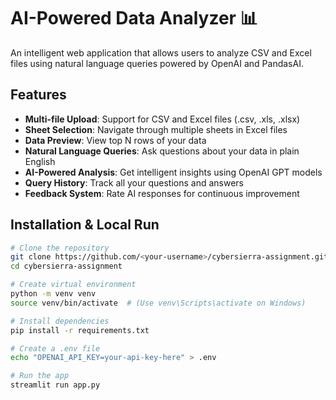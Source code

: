 # AI-Powered Data Analyzer 📊

An intelligent web application that allows users to analyze CSV and Excel files using natural language queries powered by OpenAI and PandasAI.

## Features

-  **Multi-file Upload**: Support for CSV and Excel files (.csv, .xls, .xlsx)
-  **Sheet Selection**: Navigate through multiple sheets in Excel files
-  **Data Preview**: View top N rows of your data
-  **Natural Language Queries**: Ask questions about your data in plain English
-  **AI-Powered Analysis**: Get intelligent insights using OpenAI GPT models
-  **Query History**: Track all your questions and answers
-  **Feedback System**: Rate AI responses for continuous improvement

##  Installation & Local Run

```bash
# Clone the repository
git clone https://github.com/<your-username>/cybersierra-assignment.git
cd cybersierra-assignment

# Create virtual environment
python -m venv venv
source venv/bin/activate  # (Use venv\Scripts\activate on Windows)

# Install dependencies
pip install -r requirements.txt

# Create a .env file
echo "OPENAI_API_KEY=your-api-key-here" > .env

# Run the app
streamlit run app.py